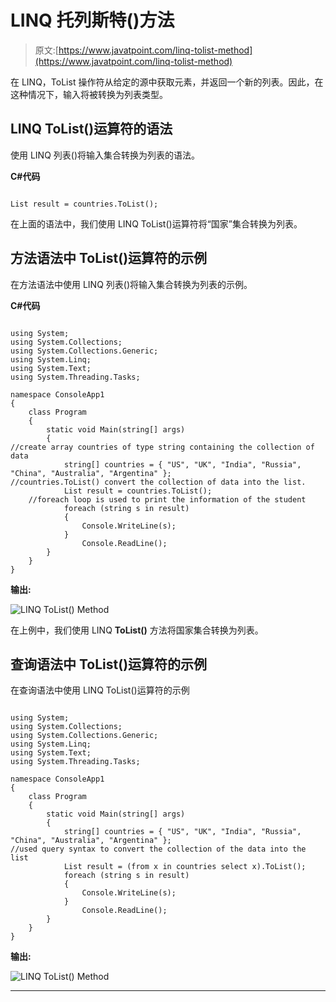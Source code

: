 # LINQ 托列斯特()方法

> 原文:[https://www.javatpoint.com/linq-tolist-method](https://www.javatpoint.com/linq-tolist-method)

在 LINQ，ToList 操作符从给定的源中获取元素，并返回一个新的列表。因此，在这种情况下，输入将被转换为列表类型。

## LINQ ToList()运算符的语法

使用 LINQ 列表()将输入集合转换为列表的语法。

**C#代码**

```

List result = countries.ToList(); 
```

在上面的语法中，我们使用 LINQ ToList()运算符将“国家”集合转换为列表。

## 方法语法中 ToList()运算符的示例

在方法语法中使用 LINQ 列表()将输入集合转换为列表的示例。

**C#代码**

```

using System;
using System.Collections;
using System.Collections.Generic;
using System.Linq;
using System.Text;
using System.Threading.Tasks;

namespace ConsoleApp1
{
    class Program
    {
        static void Main(string[] args)
        {
//create array countries of type string containing the collection of data
            string[] countries = { "US", "UK", "India", "Russia", "China", "Australia", "Argentina" };
//countries.ToList() convert the collection of data into the list.
            List result = countries.ToList();
    //foreach loop is used to print the information of the student
            foreach (string s in result)
            {
                Console.WriteLine(s);
            }
                Console.ReadLine();
        }
    }
} 
```

**输出:**

![LINQ ToList() Method](../Images/3e8691ab34b3d23ccefebfc75e33bcd5.png)

在上例中，我们使用 LINQ **ToList()** 方法将国家集合转换为列表。

## 查询语法中 ToList()运算符的示例

在查询语法中使用 LINQ ToList()运算符的示例

```

using System;
using System.Collections;
using System.Collections.Generic;
using System.Linq;
using System.Text;
using System.Threading.Tasks;

namespace ConsoleApp1
{
    class Program
    {
        static void Main(string[] args)
        {
            string[] countries = { "US", "UK", "India", "Russia", "China", "Australia", "Argentina" };
//used query syntax to convert the collection of the data into the list
            List result = (from x in countries select x).ToList();
            foreach (string s in result)
            {
                Console.WriteLine(s);
            }
                Console.ReadLine();
        }
    }
} 
```

**输出:**

![LINQ ToList() Method](../Images/1e38dc3279fa8949957475d66604f34c.png)

* * *